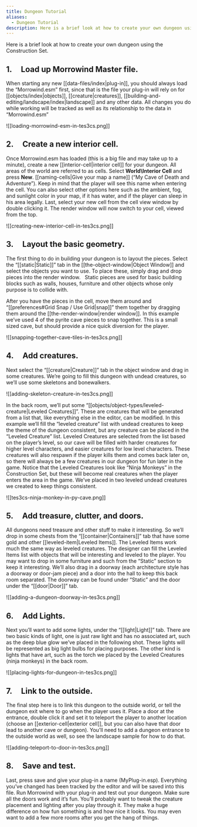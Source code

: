 ```yaml
---
title: Dungeon Tutorial
aliases:
  - Dungeon Tutorial
description: Here is a brief look at how to create your own dungeon using the Construction Set.
---
```

Here is a brief look at how to create your own dungeon using the Construction Set.

## 1. &nbsp; &nbsp; Load up Morrowind Master file.

When starting any new [[data-files/index|plug-in]], you should always load the “Morrowind.esm” first, since that is the file your plug-in will rely on for [[objects/index|objects]], [[creature|creatures]], [[building-and-editing/landscape/index|landscape]] and any other data. All changes you do while working will be tracked as well as its relationship to the data in “Morrowind.esm”

![[loading-morrowind-esm-in-tes3cs.png]]


## 2. &nbsp; &nbsp; Create a new interior cell.

Once Morrowind.esm has loaded (this is a big file and may take up to a minute), create a new [[interior-cell|interior cell]] for your dungeon. All areas of the world are referred to as cells. Select **World\\Interior Cell** and press **New**. [[naming-cells|Give your map a name]] (“My Cave of Death and Adventure”). Keep in mind that the player will see this name when entering the cell. You can also select other options here such as the ambient, fog, and sunlight color in your map, if it has water, and if the player can sleep in his area legally. Last, select your new cell from the cell view window by double clicking it. The render window will now switch to your cell, viewed from the top.

![[creating-new-interior-cell-in-tes3cs.png]]

## 3. &nbsp; &nbsp; Layout the basic geometry.

The first thing to do in building your dungeon is to layout the pieces. Select the “[[static|Static]]” tab in the [[the-object-window|Object Window]] and select the objects you want to use. To place these, simply drag and drop pieces into the render window. &nbsp; Static pieces are used for basic building blocks such as walls, houses, furniture and other objects whose only purpose is to collide with.

After you have the pieces in the cell, move them around and “[[preferences#Grid Snap / Use Grid|snap]]” them together by dragging them around the [[the-render-window|render window]]. In this example we’ve used 4 of the pyrite cave pieces to snap together. This is a small sized cave, but should provide a nice quick diversion for the player.


![[snapping-together-cave-tiles-in-tes3cs.png]]

## 4. &nbsp; &nbsp; Add creatures.

Next select the “[[creature|Creature]]” tab in the object window and drag in some creatures. We’re going to fill this dungeon with undead creatures, so we’ll use some skeletons and bonewalkers.

![[adding-skeleton-creature-in-tes3cs.png]]

In the back room, we’ll put some “[[objects/object-types/leveled-creature|Leveled Creatures]]”. These are creatures that will be generated from a list that, like everything else in the editor, can be modified. In this example we’ll fill the “leveled creature” list with undead creatures to keep the theme of the dungeon consistent, but any creature can be placed in the “Leveled Creature” list. Leveled Creatures are selected from the list based on the player’s level, so our cave will be filled with harder creatures for higher level characters, and easier creatures for low level characters. These creatures will also respawn if the player kills them and comes back later on, so there will always be a few creatures in our dungeon for fun later in the game. Notice that the Leveled Creatures look like “Ninja Monkeys” in the Construction Set, but these will become real creatures when the player enters the area in the game. We’ve placed in two leveled undead creatures we created to keep things consistent.

![[tes3cs-ninja-monkey-in-py-cave.png]]

## 5. &nbsp; &nbsp; Add treasure, clutter, and doors.

All dungeons need treasure and other stuff to make it interesting. So we’ll drop in some chests from the “[[container|Containers]]” tab that have some gold and other [[leveled-item|Leveled Items]]. The Leveled Items work much the same way as leveled creatures. The designer can fill the Leveled Items list with objects that will be interesting and leveled to the player. You may want to drop in some furniture and such from the “Static” section to keep it interesting. We’ll also drag in a doorway (each architecture style has a doorway or door-jam piece) and a door into the hall to keep this back room separated. The doorway can be found under “Static” and the door under the “[[door|Door]]” tab.

![[adding-a-dungeon-doorway-in-tes3cs.png]]

## 6. &nbsp; &nbsp; Add Lights.

Next you’ll want to add some lights, under the “[[light|Light]]” tab. There are two basic kinds of light, one is just raw light and has no associated art, such as the deep blue glow we’ve placed in the following shot. These lights will be represented as big light bulbs for placing purposes. The other kind is lights that have art, such as the torch we placed by the Leveled Creatures (ninja monkeys) in the back room.

![[placing-lights-for-dungeon-in-tes3cs.png]]

## 7. &nbsp; &nbsp; Link to the outside.

The final step here is to link this dungeon to the outside world, or tell the dungeon exit where to go when the player uses it. Place a door at the entrance, double click it and set it to teleport the player to another location (choose an [[exterior-cell|exterior cell]], but you can also have that door lead to another cave or dungeon). You’ll need to add a dungeon entrance to the outside world as well, so see the landscape sample for how to do that.

![[adding-teleport-to-door-in-tes3cs.png]]

## 8. &nbsp; &nbsp; Save and test.

Last, press save and give your plug-in a name (MyPlug-in.esp). Everything you’ve changed has been tracked by the editor and will be saved into this file. Run Morrowind with your plug-in and test out your dungeon. Make sure all the doors work and it’s fun. You’ll probably want to tweak the creature placement and lighting after you play through it. They make a huge difference on how fun something is and how nice it looks. You may even want to add a few more rooms after you get the hang of things.
